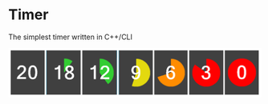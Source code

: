 # Timer
The simplest timer written in C++/CLI

![Timer](https://github.com/marta-krzyk-dev/Timer/blob/master/licznik.png?raw=true)
